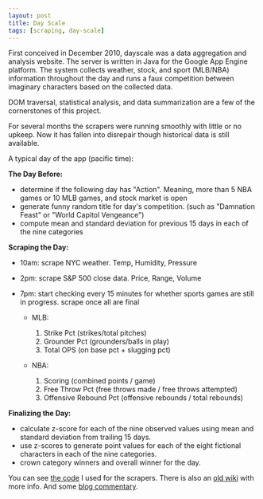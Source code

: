 ```yaml
---
layout: post
title: Day Scale
tags: [scraping, day-scale]
---
```


First conceived in December 2010, dayscale was a data aggregation and analysis website. The server is written in Java for the Google App Engine platform. The system collects weather, stock, and sport (MLB/NBA) information throughout the day and runs a faux competition between imaginary characters based on the collected data.

DOM traversal, statistical analysis, and data summarization are a few of the cornerstones of this project.

For several months the scrapers were running smoothly with little or no upkeep. Now it has fallen into disrepair though historical data is still available.

A typical day of the app (pacific time):

**The Day Before:**

- determine if the following day has "Action". Meaning, more than 5 NBA games or 10 MLB games, and stock market is open
- generate funny random title for day's competition. (such as "Damnation Feast" or "World Capitol Vengeance")
- compute mean and standard deviation for previous 15 days in each of the nine categories

**Scraping the Day:**

- 10am: scrape NYC weather. Temp, Humidity, Pressure
- 2pm: scrape S&P 500 close data. Price, Range, Volume
- 7pm: start checking every 15 minutes for whether sports games are still in progress. scrape once all are final

  - MLB:
    1. Strike Pct (strikes/total pitches)
    2. Grounder Pct (grounders/balls in play)
    3. Total OPS (on base pct + slugging pct)

  - NBA:
    1. Scoring (combined points / game)
    2. Free Throw Pct (free throws made / free throws attempted)
    3. Offensive Rebound Pct (offensive rebounds / total rebounds)

**Finalizing the Day:**

- calculate z-score for each of the nine observed values using mean and standard deviation from trailing 15 days.
- use z-scores to generate point values for each of the eight fictional characters in each of the nine categories.
- crown category winners and overall winner for the day.

You can see [the code][0] I used for the scrapers. There is also an [old wiki][2] with more info. And some [blog commentary][3].

  [0]: https://github.com/tphummel/gaej-scrapers
  [2]: https://sites.google.com/a/dayscale.com/public-wiki/
  [3]: http://dayscale.blogspot.com/
